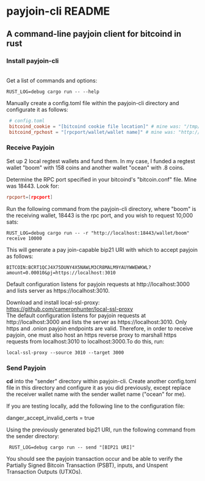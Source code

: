 # **payjoin-cli README**

 ## A command-line payjoin client for bitcoind in rust

### **Install payjoin-cli**
 \
 Get a list of commands and options:
 ```console
 RUST_LOG=debug cargo run -- --help
 ```
 Manually create a config.toml file within the payjoin-cli directory
 and configurate it as follows:
```toml
 # config.toml
 bitcoind_cookie = "[bitcoind cookie file location]" # mine was: "/tmp/regtest1/bitcoind/regtest/.cookie" 
 bitcoind_rpchost = "[rpcport/wallet/wallet name]" # mine was: "http://localhost:18443/wallet/boom"
 ```

### **Receive Payjoin**
 Set up 2 local regtest wallets and fund them. In my case, I funded a
 regtest wallet "boom" with 158 coins and another wallet "ocean" with
 .8 coins.

 Determine the RPC port specified in your bitcoind's "bitcoin.conf"
 file. Mine was 18443. Look for:
 ```toml
 rpcport=[rpcport]
 ```
 Run the following command from the payjoin-cli directory, where "boom"
 is the receiving wallet, 18443 is the rpc port, and you wish to
 request 10,000 sats:
 ```console
 RUST_LOG=debug cargo run -- -r "http://localhost:18443/wallet/boom" receive 10000
 ```
 This will generate a pay join-capable bip21 URI with which to accept
 payjoin as follows:
 ```console
 BITCOIN:BCRT1QCJ4X75DUNY4X5NAWLM3CR8MALM9YAUYWWEWKWL?amount=0.00010&pj=https://localhost:3010
 ```

 Default configuration listens for payjoin requests at
 http://localhost:3000 and lists server as https://localhost:3010.

 Download and install local-ssl-proxy:\
 https://github.com/cameronhunter/local-ssl-proxy \
 The default configuration listens for payjoin requests at http://localhost:3000 and lists the server as 
 https://localhost:3010. Only https and .onion payjoin endpoints are valid. Therefore, in order to receive
  payjoin, one must also host an https reverse proxy to marshall https requests from localhost:3010 to
   localhost:3000.To do this, run:
```console
local-ssl-proxy --source 3010 --target 3000
```
###  **Send Payjoin**

 **cd** into the "sender" directory within payjoin-cli. Create another
 config.toml file in this directory and configure it as you did
 previously, except replace the receiver wallet name with the sender
 wallet name ("ocean" for me).

 If you are testing locally, add the following line to the
 configuration file:

 danger_accept_invalid_certs = true

 Using the previously generated bip21 URI, run the following command
 from the sender directory:
```console
 RUST_LOG=debug cargo run -- send "[BIP21 URI]"
```
 You should see the payjoin transaction occur and be able to verify the
 Partially Signed Bitcoin Transaction (PSBT), inputs, and Unspent
 Transaction Outputs (UTXOs).
